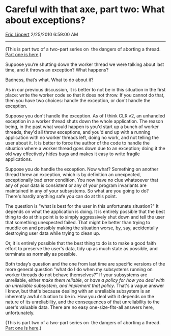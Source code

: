 # Careful with that axe, part two: What about exceptions?

[Eric Lippert](https://social.msdn.microsoft.com/profile/Eric%20Lippert) 2/25/2010 6:59:00 AM

-----

(This is part two of a two-part series on  the dangers of aborting a thread. [Part one is here](http://blogs.msdn.com/b/ericlippert/archive/2010/02/22/should-i-specify-a-timeout.aspx).)

Suppose you’re shutting down the worker thread we were talking about last time, and it throws an exception? What happens?

Badness, that’s what. What to do about it?

As in our previous discussion, it is better to not be in this situation in the first place: write the worker code so that it does not throw. If you cannot do that, then you have two choices: handle the exception, or don't handle the exception.

Suppose you don't handle the exception. As of I think CLR v2, an unhandled exception in a worker thread shuts down the whole application. The reason being, in the past what would happen is you'd start up a bunch of worker threads, they'd all throw exceptions, and you'd end up with a running application with no worker threads left, doing no work, and not telling the user about it. It is better to force the author of the code to handle the situation where a worker thread goes down due to an exception; doing it the old way effectively hides bugs and makes it easy to write fragile applications.

Suppose you do handle the exception. Now what? Something on another thread threw an exception, which is by definition an unexpected, exceptionally bad error condition. You now have no clue whatsoever that any of your data is consistent or any of your program invariants are maintained in any of your subsystems. So what are you going to do? There's hardly anything safe you can do at this point.

The question is "what is best for the user in this unfortunate situation?" It depends on what the application is doing. It is entirely possible that the best thing to do at this point is to simply aggressively shut down and tell the user that something unexpected failed. That might be better than trying to muddle on and possibly making the situation worse, by, say, accidentally destroying user data while trying to clean up.

Or, it is entirely possible that the best thing to do is to make a good faith effort to preserve the user's data, tidy up as much state as possible, and terminate as normally as possible.

Both today’s question and the one from last time are specific versions of the more general question "what do I do when my subsystems running on worker threads do not behave themselves?" If your subsystems are unreliable, either *make them reliable*, or *have a policy for how you deal with an unreliable subsystem, and implement that policy*. That's a vague answer I know, but that's because dealing with an unreliable subsystem is an inherently awful situation to be in. How you deal with it depends on the nature of its unreliability, and the consequences of that unreliability to the user's valuable data. There are no easy one-size-fits-all answers here, unfortunately.

(This is part two of a two-part series on  the dangers of aborting a thread. [Part one is here](http://blogs.msdn.com/b/ericlippert/archive/2010/02/22/should-i-specify-a-timeout.aspx).)

